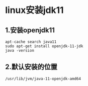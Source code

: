 # linux安装jdk11

## 1.安装openjdk11

```shell
apt-cache search java11
sudo apt-get install openjdk-11-jdk
java -version
```

## 2.默认安装的位置

```shell
/usr/lib/jvm/java-11-openjdk-amd64
```


